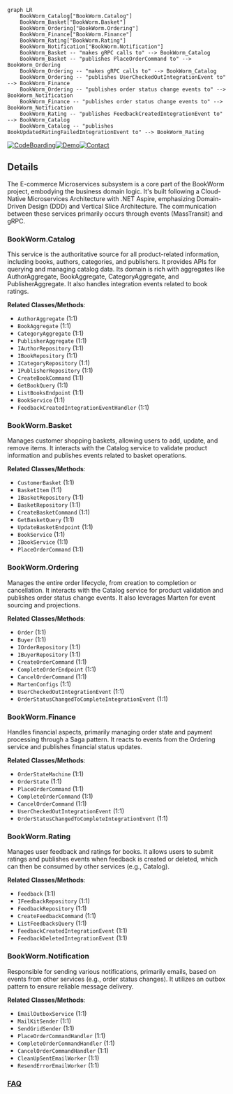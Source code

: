 ```mermaid
graph LR
    BookWorm_Catalog["BookWorm.Catalog"]
    BookWorm_Basket["BookWorm.Basket"]
    BookWorm_Ordering["BookWorm.Ordering"]
    BookWorm_Finance["BookWorm.Finance"]
    BookWorm_Rating["BookWorm.Rating"]
    BookWorm_Notification["BookWorm.Notification"]
    BookWorm_Basket -- "makes gRPC calls to" --> BookWorm_Catalog
    BookWorm_Basket -- "publishes PlaceOrderCommand to" --> BookWorm_Ordering
    BookWorm_Ordering -- "makes gRPC calls to" --> BookWorm_Catalog
    BookWorm_Ordering -- "publishes UserCheckedOutIntegrationEvent to" --> BookWorm_Finance
    BookWorm_Ordering -- "publishes order status change events to" --> BookWorm_Notification
    BookWorm_Finance -- "publishes order status change events to" --> BookWorm_Notification
    BookWorm_Rating -- "publishes FeedbackCreatedIntegrationEvent to" --> BookWorm_Catalog
    BookWorm_Catalog -- "publishes BookUpdatedRatingFailedIntegrationEvent to" --> BookWorm_Rating
```

[![CodeBoarding](https://img.shields.io/badge/Generated%20by-CodeBoarding-9cf?style=flat-square)](https://github.com/CodeBoarding/GeneratedOnBoardings)[![Demo](https://img.shields.io/badge/Try%20our-Demo-blue?style=flat-square)](https://www.codeboarding.org/demo)[![Contact](https://img.shields.io/badge/Contact%20us%20-%20contact@codeboarding.org-lightgrey?style=flat-square)](mailto:contact@codeboarding.org)

## Details

The E-commerce Microservices subsystem is a core part of the BookWorm project, embodying the business domain logic. It's built following a Cloud-Native Microservices Architecture with .NET Aspire, emphasizing Domain-Driven Design (DDD) and Vertical Slice Architecture. The communication between these services primarily occurs through events (MassTransit) and gRPC.

### BookWorm.Catalog
This service is the authoritative source for all product-related information, including books, authors, categories, and publishers. It provides APIs for querying and managing catalog data. Its domain is rich with aggregates like AuthorAggregate, BookAggregate, CategoryAggregate, and PublisherAggregate. It also handles integration events related to book ratings.


**Related Classes/Methods**:

- `AuthorAggregate` (1:1)
- `BookAggregate` (1:1)
- `CategoryAggregate` (1:1)
- `PublisherAggregate` (1:1)
- `IAuthorRepository` (1:1)
- `IBookRepository` (1:1)
- `ICategoryRepository` (1:1)
- `IPublisherRepository` (1:1)
- `CreateBookCommand` (1:1)
- `GetBookQuery` (1:1)
- `ListBooksEndpoint` (1:1)
- `BookService` (1:1)
- `FeedbackCreatedIntegrationEventHandler` (1:1)


### BookWorm.Basket
Manages customer shopping baskets, allowing users to add, update, and remove items. It interacts with the Catalog service to validate product information and publishes events related to basket operations.


**Related Classes/Methods**:

- `CustomerBasket` (1:1)
- `BasketItem` (1:1)
- `IBasketRepository` (1:1)
- `BasketRepository` (1:1)
- `CreateBasketCommand` (1:1)
- `GetBasketQuery` (1:1)
- `UpdateBasketEndpoint` (1:1)
- `BookService` (1:1)
- `IBookService` (1:1)
- `PlaceOrderCommand` (1:1)


### BookWorm.Ordering
Manages the entire order lifecycle, from creation to completion or cancellation. It interacts with the Catalog service for product validation and publishes order status change events. It also leverages Marten for event sourcing and projections.


**Related Classes/Methods**:

- `Order` (1:1)
- `Buyer` (1:1)
- `IOrderRepository` (1:1)
- `IBuyerRepository` (1:1)
- `CreateOrderCommand` (1:1)
- `CompleteOrderEndpoint` (1:1)
- `CancelOrderCommand` (1:1)
- `MartenConfigs` (1:1)
- `UserCheckedOutIntegrationEvent` (1:1)
- `OrderStatusChangedToCompleteIntegrationEvent` (1:1)


### BookWorm.Finance
Handles financial aspects, primarily managing order state and payment processing through a Saga pattern. It reacts to events from the Ordering service and publishes financial status updates.


**Related Classes/Methods**:

- `OrderStateMachine` (1:1)
- `OrderState` (1:1)
- `PlaceOrderCommand` (1:1)
- `CompleteOrderCommand` (1:1)
- `CancelOrderCommand` (1:1)
- `UserCheckedOutIntegrationEvent` (1:1)
- `OrderStatusChangedToCompleteIntegrationEvent` (1:1)


### BookWorm.Rating
Manages user feedback and ratings for books. It allows users to submit ratings and publishes events when feedback is created or deleted, which can then be consumed by other services (e.g., Catalog).


**Related Classes/Methods**:

- `Feedback` (1:1)
- `IFeedbackRepository` (1:1)
- `FeedbackRepository` (1:1)
- `CreateFeedbackCommand` (1:1)
- `ListFeedbacksQuery` (1:1)
- `FeedbackCreatedIntegrationEvent` (1:1)
- `FeedbackDeletedIntegrationEvent` (1:1)


### BookWorm.Notification
Responsible for sending various notifications, primarily emails, based on events from other services (e.g., order status changes). It utilizes an outbox pattern to ensure reliable message delivery.


**Related Classes/Methods**:

- `EmailOutboxService` (1:1)
- `MailKitSender` (1:1)
- `SendGridSender` (1:1)
- `PlaceOrderCommandHandler` (1:1)
- `CompleteOrderCommandHandler` (1:1)
- `CancelOrderCommandHandler` (1:1)
- `CleanUpSentEmailWorker` (1:1)
- `ResendErrorEmailWorker` (1:1)




### [FAQ](https://github.com/CodeBoarding/GeneratedOnBoardings/tree/main?tab=readme-ov-file#faq)